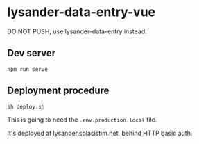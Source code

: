 # lysander-data-entry-vue

DO NOT PUSH, use lysander-data-entry instead.

## Dev server

    npm run serve

## Deployment procedure

    sh deploy.sh

This is going to need the `.env.production.local` file.

It's deployed at lysander.solasistim.net, behind HTTP basic auth.

